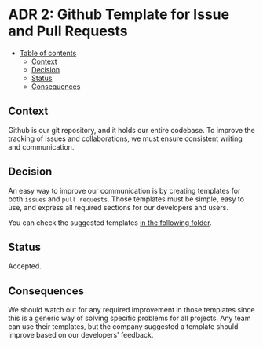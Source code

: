 # ADR 2: Github Template for Issue and Pull Requests

* [Table of contents](#)
  * [Context](#context)
  * [Decision](#decision)
  * [Status](#status)
  * [Consequences](#consequences)

## Context

Github is our git repository, and it holds our entire codebase. To improve the tracking of issues and collaborations, we must ensure consistent writing and communication.

## Decision

An easy way to improve our communication is by creating templates for both `issues` and `pull requests`. Those templates must be simple, easy to use, and express all required sections for our developers and users.

You can check the suggested templates [in the following folder](../assets/0002-github-template-for-issues-and-pull-requests).

## Status

Accepted.

## Consequences

We should watch out for any required improvement in those templates since this is a generic way of solving specific problems for all projects. Any team can use their templates, but the company suggested a template should improve based on our developers' feedback.
